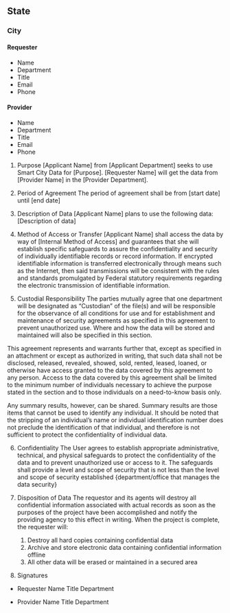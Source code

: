 ## State
### City


#### Requester
  
- Name
- Department
- Title
- Email
- Phone

#### Provider

- Name
- Department
- Title
- Email
- Phone

1. Purpose
  [Applicant Name] from [Applicant Department] seeks to use Smart City Data for [Purpose]. [Requester Name] will get the data from [Provider Name] in the [Provider Department].

2. Period of Agreement
  The period of agreement shall be from [start date] until [end date] 

3. Description of Data
  [Applicant Name] plans to use the following data:  [Description of data]
  
4. Method of Access or Transfer
  [Applicant Name] shall access the data by way of [Internal Method of Access] and guarantees that she will establish specific safeguards to assure the confidentiality and security of individually identifiable records or record information. If encrypted identifiable information is transferred electronically through means such as the Internet, then said transmissions will be consistent with the rules and standards promulgated by Federal statutory requirements regarding the electronic transmission of identifiable information. 

5. Custodial Responsibility
 The parties mutually agree that one department will be designated as “Custodian” of the file(s) and will be responsible for the observance of all conditions for use and for establishment and maintenance of security agreements as specified in this agreement to prevent unauthorized use. Where and how the data will be stored and maintained will also be specified in this section.

 This agreement represents and warrants further that, except as specified in an attachment or except as authorized in writing, that such data shall not be disclosed, released, revealed, showed, sold, rented, leased, loaned, or otherwise have access granted to the data covered by this agreement to any person. Access to the data covered by this agreement shall be limited to the minimum number of individuals necessary to achieve the purpose stated in the section and to those individuals on a need-to-know basis only. 

 Any summary results, however, can be shared. Summary results are those items that cannot be used to identify any individual. It should be noted that the stripping of an individual’s name or individual identification number does not preclude the identification of that individual, and therefore is not sufficient to protect the confidentiality of individual data. 

6. Confidentiality
   The User agrees to establish appropriate administrative, technical, and physical safeguards to protect the confidentiality of the data and to prevent unauthorized use or access to it. The safeguards shall provide a level and scope of security that is not less than the level and scope of security established {department/office that manages the data security} 

7. Disposition of Data
   The requestor and its agents will destroy all confidential information associated with actual records as soon as the purposes of the project have been accomplished and notify the providing agency to this effect in writing. When the project is complete, the requester will: 
   1. Destroy all hard copies containing confidential data 
   2. Archive and store electronic data containing confidential information offline
   3. All other data will be erased or maintained in a secured area
   
8. Signatures

- Requester
   Name
   Title
   Department
   
- Provider
   Name
   Title
   Department

